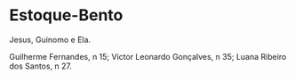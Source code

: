 # Estoque-Bento
Jesus, Guinomo e Ela.

Guilherme Fernandes, n 15;
Victor Leonardo Gonçalves, n 35;
Luana Ribeiro dos Santos, n 27.
